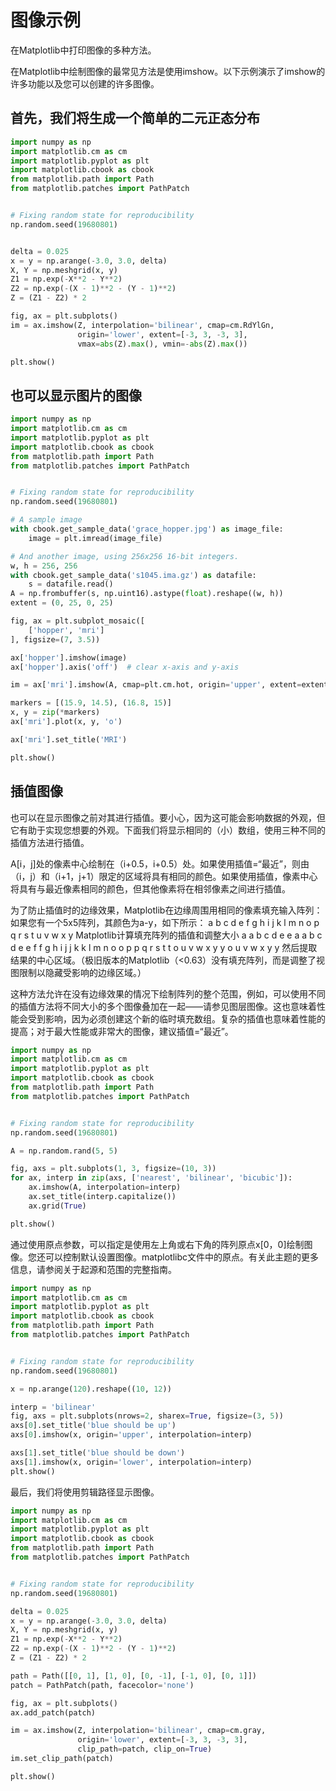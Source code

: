 # 图像示例

在Matplotlib中打印图像的多种方法。

在Matplotlib中绘制图像的最常见方法是使用imshow。以下示例演示了imshow的许多功能以及您可以创建的许多图像。

## 首先，我们将生成一个简单的二元正态分布


```python
import numpy as np
import matplotlib.cm as cm
import matplotlib.pyplot as plt
import matplotlib.cbook as cbook
from matplotlib.path import Path
from matplotlib.patches import PathPatch


# Fixing random state for reproducibility
np.random.seed(19680801)


delta = 0.025
x = y = np.arange(-3.0, 3.0, delta)
X, Y = np.meshgrid(x, y)
Z1 = np.exp(-X**2 - Y**2)
Z2 = np.exp(-(X - 1)**2 - (Y - 1)**2)
Z = (Z1 - Z2) * 2

fig, ax = plt.subplots()
im = ax.imshow(Z, interpolation='bilinear', cmap=cm.RdYlGn,
               origin='lower', extent=[-3, 3, -3, 3],
               vmax=abs(Z).max(), vmin=-abs(Z).max())

plt.show()
```

## 也可以显示图片的图像


```python
import numpy as np
import matplotlib.cm as cm
import matplotlib.pyplot as plt
import matplotlib.cbook as cbook
from matplotlib.path import Path
from matplotlib.patches import PathPatch


# Fixing random state for reproducibility
np.random.seed(19680801)

# A sample image
with cbook.get_sample_data('grace_hopper.jpg') as image_file:
    image = plt.imread(image_file)

# And another image, using 256x256 16-bit integers.
w, h = 256, 256
with cbook.get_sample_data('s1045.ima.gz') as datafile:
    s = datafile.read()
A = np.frombuffer(s, np.uint16).astype(float).reshape((w, h))
extent = (0, 25, 0, 25)

fig, ax = plt.subplot_mosaic([
    ['hopper', 'mri']
], figsize=(7, 3.5))

ax['hopper'].imshow(image)
ax['hopper'].axis('off')  # clear x-axis and y-axis

im = ax['mri'].imshow(A, cmap=plt.cm.hot, origin='upper', extent=extent)

markers = [(15.9, 14.5), (16.8, 15)]
x, y = zip(*markers)
ax['mri'].plot(x, y, 'o')

ax['mri'].set_title('MRI')

plt.show()
```

## 插值图像

也可以在显示图像之前对其进行插值。要小心，因为这可能会影响数据的外观，但它有助于实现您想要的外观。下面我们将显示相同的（小）数组，使用三种不同的插值方法进行插值。

A[i，j]处的像素中心绘制在（i+0.5，i+0.5）处。如果使用插值=“最近”，则由（i，j）和（i+1，j+1）限定的区域将具有相同的颜色。如果使用插值，像素中心将具有与最近像素相同的颜色，但其他像素将在相邻像素之间进行插值。

为了防止插值时的边缘效果，Matplotlib在边缘周围用相同的像素填充输入阵列：如果您有一个5x5阵列，其颜色为a-y，如下所示：
a b c d e
f g h i j
k l m n o
p q r s t
u v w x y
Matplotlib计算填充阵列的插值和调整大小
a a b c d e e
a a b c d e e
f f g h i j j
k k l m n o o
p p q r s t t
o u v w x y y
o u v w x y y
然后提取结果的中心区域。（极旧版本的Matplotlib（<0.63）没有填充阵列，而是调整了视图限制以隐藏受影响的边缘区域。）

这种方法允许在没有边缘效果的情况下绘制阵列的整个范围，例如，可以使用不同的插值方法将不同大小的多个图像叠加在一起——请参见图层图像。这也意味着性能会受到影响，因为必须创建这个新的临时填充数组。复杂的插值也意味着性能的提高；对于最大性能或非常大的图像，建议插值=“最近”。


```python
import numpy as np
import matplotlib.cm as cm
import matplotlib.pyplot as plt
import matplotlib.cbook as cbook
from matplotlib.path import Path
from matplotlib.patches import PathPatch


# Fixing random state for reproducibility
np.random.seed(19680801)

A = np.random.rand(5, 5)

fig, axs = plt.subplots(1, 3, figsize=(10, 3))
for ax, interp in zip(axs, ['nearest', 'bilinear', 'bicubic']):
    ax.imshow(A, interpolation=interp)
    ax.set_title(interp.capitalize())
    ax.grid(True)

plt.show()
```

通过使用原点参数，可以指定是使用左上角或右下角的阵列原点x[0，0]绘制图像。您还可以控制默认设置图像。matplotlibc文件中的原点。有关此主题的更多信息，请参阅关于起源和范围的完整指南。


```python
import numpy as np
import matplotlib.cm as cm
import matplotlib.pyplot as plt
import matplotlib.cbook as cbook
from matplotlib.path import Path
from matplotlib.patches import PathPatch


# Fixing random state for reproducibility
np.random.seed(19680801)

x = np.arange(120).reshape((10, 12))

interp = 'bilinear'
fig, axs = plt.subplots(nrows=2, sharex=True, figsize=(3, 5))
axs[0].set_title('blue should be up')
axs[0].imshow(x, origin='upper', interpolation=interp)

axs[1].set_title('blue should be down')
axs[1].imshow(x, origin='lower', interpolation=interp)
plt.show()
```

最后，我们将使用剪辑路径显示图像。


```python
import numpy as np
import matplotlib.cm as cm
import matplotlib.pyplot as plt
import matplotlib.cbook as cbook
from matplotlib.path import Path
from matplotlib.patches import PathPatch


# Fixing random state for reproducibility
np.random.seed(19680801)

delta = 0.025
x = y = np.arange(-3.0, 3.0, delta)
X, Y = np.meshgrid(x, y)
Z1 = np.exp(-X**2 - Y**2)
Z2 = np.exp(-(X - 1)**2 - (Y - 1)**2)
Z = (Z1 - Z2) * 2

path = Path([[0, 1], [1, 0], [0, -1], [-1, 0], [0, 1]])
patch = PathPatch(path, facecolor='none')

fig, ax = plt.subplots()
ax.add_patch(patch)

im = ax.imshow(Z, interpolation='bilinear', cmap=cm.gray,
               origin='lower', extent=[-3, 3, -3, 3],
               clip_path=patch, clip_on=True)
im.set_clip_path(patch)

plt.show()
```


```python

```
